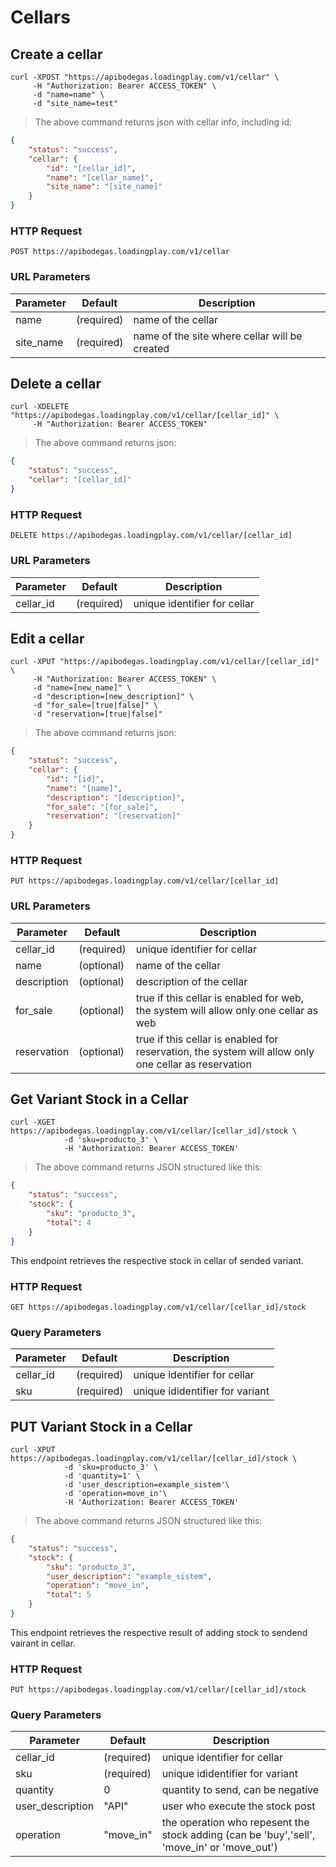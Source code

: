 # Cellars

## Create a cellar

```shell
curl -XPOST "https://apibodegas.loadingplay.com/v1/cellar" \
     -H "Authorization: Bearer ACCESS_TOKEN" \
     -d "name=name" \
     -d "site_name=test"
```

> The above command returns json with cellar info, including id:

```json
{
    "status": "success",
    "cellar": {
        "id": "[cellar_id]",
        "name": "[cellar_name]",
        "site_name": "[site_name]"
    }
}
```

### HTTP Request

`POST https://apibodegas.loadingplay.com/v1/cellar`

### URL Parameters

Parameter    | Default    | Description
------------ | ---------- | -----------
name         | (required) | name of the cellar
site_name    | (required) | name of the site where cellar will be created




## Delete a cellar

```shell
curl -XDELETE "https://apibodegas.loadingplay.com/v1/cellar/[cellar_id]" \
     -H "Authorization: Bearer ACCESS_TOKEN"
```

> The above command returns json:

```json
{
    "status": "success",
    "cellar": "[cellar_id]"
}
```

### HTTP Request

`DELETE https://apibodegas.loadingplay.com/v1/cellar/[cellar_id]`

### URL Parameters

Parameter    | Default    | Description
------------ | ---------- | -----------
cellar_id | (required) | unique identifier for cellar

## Edit a cellar

```shell
curl -XPUT "https://apibodegas.loadingplay.com/v1/cellar/[cellar_id]" \
     -H "Authorization: Bearer ACCESS_TOKEN" \
     -d "name=[new_name]" \
     -d "description=[new_description]" \
     -d "for_sale=[true|false]" \
     -d "reservation=[true|false]"
```

> The above command returns json:

```json
{
    "status": "success",
    "cellar": {
        "id": "[id]",
        "name": "[name]",
        "description": "[description]",
        "for_sale": "[for_sale]",
        "reservation": "[reservation]"
    }
}
```

### HTTP Request

`PUT https://apibodegas.loadingplay.com/v1/cellar/[cellar_id]`

### URL Parameters

Parameter    | Default    | Description
------------ | ---------- | -----------
cellar_id | (required) | unique identifier for cellar
name | (optional) | name of the cellar
description | (optional) | description of the cellar
for_sale | (optional) | true if this cellar is enabled for web, the system will allow only one cellar as web
reservation | (optional) | true if this cellar is enabled for reservation, the system will allow only one cellar as reservation

## Get Variant Stock in a Cellar

```shell
curl -XGET https://apibodegas.loadingplay.com/v1/cellar/[cellar_id]/stock \
            -d 'sku=producto_3' \
            -H 'Authorization: Bearer ACCESS_TOKEN'
```
> The above command returns JSON structured like this:

```json
{
    "status": "success",
    "stock": {
        "sku": "producto_3",
        "total": 4
    }
}
```

This endpoint retrieves the respective stock in cellar of sended variant.

### HTTP Request

`GET https://apibodegas.loadingplay.com/v1/cellar/[cellar_id]/stock`

### Query Parameters

Parameter | Default | Description
--------- | ------- | -----------
cellar_id | (required) | unique identifier for cellar
sku       | (required) | unique ididentifier for variant

## PUT Variant Stock in a Cellar

```shell
curl -XPUT https://apibodegas.loadingplay.com/v1/cellar/[cellar_id]/stock \
            -d 'sku=producto_3' \
            -d 'quantity=1' \
            -d 'user_description=example_sistem'\
            -d 'operation=move_in'\
            -H 'Authorization: Bearer ACCESS_TOKEN'
```

> The above command returns JSON structured like this:

```json
{
    "status": "success",
    "stock": {
        "sku": "producto_3",
        "user_description": "example_sistem",
        "operation": "move_in",
        "total": 5
    }
}
```

This endpoint retrieves the respective result of adding stock to sendend vairant in cellar.

### HTTP Request

`PUT https://apibodegas.loadingplay.com/v1/cellar/[cellar_id]/stock`

### Query Parameters

Parameter | Default | Description
--------- | ------- | -----------
cellar_id | (required) | unique identifier for cellar
sku       | (required) | unique ididentifier for variant
quantity  | 0 | quantity to send, can be negative
user_description       | "API" | user who execute the stock post
operation       | "move_in" | the operation who repesent the stock adding (can be 'buy','sell', 'move_in' or 'move_out')